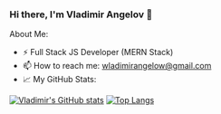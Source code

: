 ### Hi there, I'm Vladimir Angelov 👋

About Me:

- ⚡ Full Stack JS Developer (MERN Stack)
- 📫 How to reach me: wladimirangelow@gmail.com
- 📈 My GitHub Stats:  
  
[![Vladimir's GitHub stats](https://github-readme-stats.vercel.app/api?username=VladimirAngelov&hide=total_issues&show_icons=true)](https://github.com/anuraghazra/github-readme-stats)
[![Top Langs](https://github-readme-stats.vercel.app/api/top-langs/?username=VladimirAngelov&layout=compact&hide=handlebars)](https://github.com/anuraghazra/github-readme-stats)
